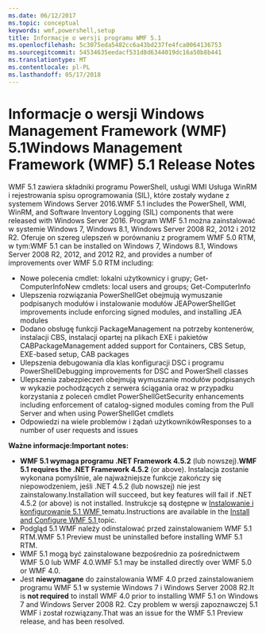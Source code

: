 ```yaml
---
ms.date: 06/12/2017
ms.topic: conceptual
keywords: wmf,powershell,setup
title: Informacje o wersji programu WMF 5.1
ms.openlocfilehash: 5c3075eda5482cc6a43bd237fe4fca0064136753
ms.sourcegitcommit: 54534635eedacf531d8d6344019dc16a50b8b441
ms.translationtype: MT
ms.contentlocale: pl-PL
ms.lasthandoff: 05/17/2018
---
```

# <a name="windows-management-framework-wmf-51-release-notes"></a><span data-ttu-id="a9aea-103">Informacje o wersji Windows Management Framework (WMF) 5.1</span><span class="sxs-lookup"><span data-stu-id="a9aea-103">Windows Management Framework (WMF) 5.1 Release Notes</span></span> #

<span data-ttu-id="a9aea-104">WMF 5.1 zawiera składniki programu PowerShell, usługi WMI Usługa WinRM i rejestrowania spisu oprogramowania (SIL), które zostały wydane z systemem Windows Server 2016.</span><span class="sxs-lookup"><span data-stu-id="a9aea-104">WMF 5.1 includes the PowerShell, WMI, WinRM, and Software Inventory Logging (SIL) components that were released with Windows Server 2016.</span></span>
<span data-ttu-id="a9aea-105">Program WMF 5.1 można zainstalować w systemie Windows 7, Windows 8.1, Windows Server 2008 R2, 2012 i 2012 R2. Oferuje on szereg ulepszeń w porównaniu z programem WMF 5.0 RTM, w tym:</span><span class="sxs-lookup"><span data-stu-id="a9aea-105">WMF 5.1 can be installed on Windows 7, Windows 8.1, Windows Server 2008 R2, 2012, and 2012 R2, and provides a number of improvements over WMF 5.0 RTM including:</span></span>

- <span data-ttu-id="a9aea-106">Nowe polecenia cmdlet: lokalni użytkownicy i grupy; Get-ComputerInfo</span><span class="sxs-lookup"><span data-stu-id="a9aea-106">New cmdlets: local users and groups; Get-ComputerInfo</span></span>
- <span data-ttu-id="a9aea-107">Ulepszenia rozwiązania PowerShellGet obejmują wymuszanie podpisanych modułów i instalowanie modułów JEA</span><span class="sxs-lookup"><span data-stu-id="a9aea-107">PowerShellGet improvements include enforcing signed modules, and installing JEA modules</span></span>
- <span data-ttu-id="a9aea-108">Dodano obsługę funkcji PackageManagement na potrzeby kontenerów, instalacji CBS, instalacji opartej na plikach EXE i pakietów CAB</span><span class="sxs-lookup"><span data-stu-id="a9aea-108">PackageManagement added support for Containers, CBS Setup, EXE-based setup, CAB packages</span></span>
- <span data-ttu-id="a9aea-109">Ulepszenia debugowania dla klas konfiguracji DSC i programu PowerShell</span><span class="sxs-lookup"><span data-stu-id="a9aea-109">Debugging improvements for DSC and PowerShell classes</span></span>
- <span data-ttu-id="a9aea-110">Ulepszenia zabezpieczeń obejmują wymuszanie modułów podpisanych w wykazie pochodzących z serwera ściągania oraz w przypadku korzystania z poleceń cmdlet PowerShellGet</span><span class="sxs-lookup"><span data-stu-id="a9aea-110">Security enhancements including enforcement of catalog-signed modules coming from the Pull Server and when using PowerShellGet cmdlets</span></span>
- <span data-ttu-id="a9aea-111">Odpowiedzi na wiele problemów i żądań użytkowników</span><span class="sxs-lookup"><span data-stu-id="a9aea-111">Responses to a number of user requests and issues</span></span>

<span data-ttu-id="a9aea-112">**Ważne informacje:**</span><span class="sxs-lookup"><span data-stu-id="a9aea-112">**Important notes:**</span></span>

- <span data-ttu-id="a9aea-113">**WMF 5.1 wymaga programu .NET Framework 4.5.2** (lub nowszej).</span><span class="sxs-lookup"><span data-stu-id="a9aea-113">**WMF 5.1 requires the .NET Framework 4.5.2** (or above).</span></span> <span data-ttu-id="a9aea-114">Instalacja zostanie wykonana pomyślnie, ale najważniejsze funkcje zakończy się niepowodzeniem, jeśli .NET 4.5.2 (lub nowszej) nie jest zainstalowany.</span><span class="sxs-lookup"><span data-stu-id="a9aea-114">Installation will succeed, but key features will fail if .NET 4.5.2 (or above) is not installed.</span></span> <span data-ttu-id="a9aea-115">Instrukcje są dostępne w [Instalowanie i konfigurowanie 5.1 WMF ](https://msdn.microsoft.com/powershell/wmf/5.1/install-configure) tematu.</span><span class="sxs-lookup"><span data-stu-id="a9aea-115">Instructions are available in the [Install and Configure WMF 5.1 ](https://msdn.microsoft.com/powershell/wmf/5.1/install-configure) topic.</span></span>
- <span data-ttu-id="a9aea-116">Podgląd 5.1 WMF należy odinstalować przed zainstalowaniem WMF 5.1 RTM.</span><span class="sxs-lookup"><span data-stu-id="a9aea-116">WMF 5.1 Preview must be uninstalled before installing WMF 5.1 RTM.</span></span>
- <span data-ttu-id="a9aea-117">WMF 5.1 mogą być zainstalowane bezpośrednio za pośrednictwem WMF 5.0 lub WMF 4.0.</span><span class="sxs-lookup"><span data-stu-id="a9aea-117">WMF 5.1 may be installed directly over WMF 5.0 or WMF 4.0.</span></span>
- <span data-ttu-id="a9aea-118">Jest __niewymagane__ do zainstalowania WMF 4.0 przed zainstalowaniem programu WMF 5.1 w systemie Windows 7 i Windows Server 2008 R2.</span><span class="sxs-lookup"><span data-stu-id="a9aea-118">It is __not required__ to install WMF 4.0 prior to installing WMF 5.1 on Windows 7 and Windows Server 2008 R2.</span></span> <span data-ttu-id="a9aea-119">Czy problem w wersji zapoznawczej 5.1 WMF i został rozwiązany.</span><span class="sxs-lookup"><span data-stu-id="a9aea-119">That was an issue for the WMF 5.1 Preview release, and has been resolved.</span></span>
